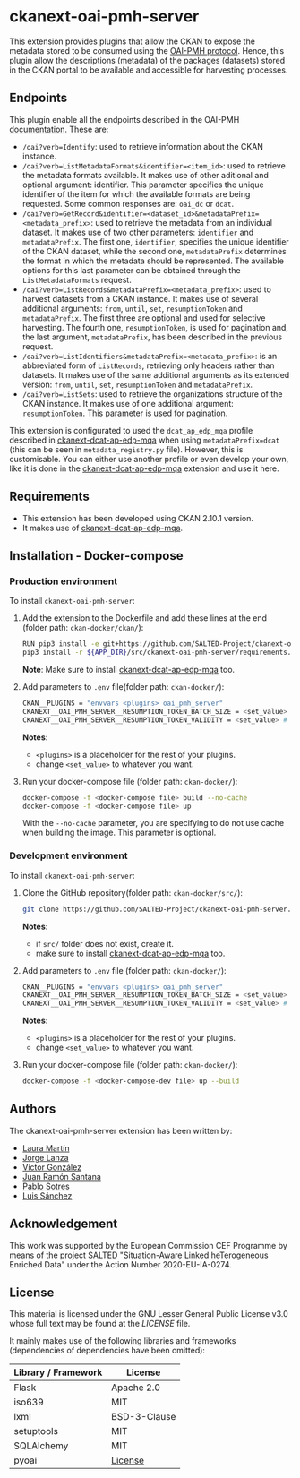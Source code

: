 # ckanext-oai-pmh-server
This extension provides plugins that allow the CKAN to expose the metadata stored to be consumed using the [OAI-PMH protocol](https://www.openarchives.org/OAI/openarchivesprotocol.html). Hence, this plugin allow the descriptions (metadata) of the packages (datasets) stored in the CKAN portal to be available and accessible for harvesting processes.

## Endpoints
This plugin enable all the endpoints described in the OAI-PMH [documentation](https://www.openarchives.org/OAI/openarchivesprotocol.html). These are:
- `/oai?verb=Identify`: used to retrieve information about the CKAN instance.
- `/oai?verb=ListMetadataFormats&identifier=<item_id>`: used to retrieve the metadata formats available. It makes use of other aditional and optional argument: identifier. This parameter specifies the unique identifier of the item for which the available formats are being requested. Some common responses are: `oai_dc` or `dcat`.
- `/oai?verb=GetRecord&identifier=<dataset_id>&metadataPrefix=<metadata_prefix>`: used to retrieve the metadata from an individual dataset. It makes use of two other parameters: `identifier` and `metadataPrefix`. The first one, `identifier`, specifies the unique identifier of the CKAN dataset, while the second one, `metadataPrefix` determines the format in which the metadata should be represented. The available options for this last parameter can be obtained through the `ListMetadataFormats` request.
- `/oai?verb=ListRecords&metadataPrefix=<metadata_prefix>`: used to harvest datasets from a CKAN instance. It makes use of several additional arguments: `from`, `until`, `set`, `resumptionToken` and `metadataPrefix`. The first three are optional and used for selective harvesting. The fourth one, `resumptionToken`, is used for pagination and, the last argument, `metadataPrefix`, has been described in the previous request.
- `/oai?verb=ListIdentifiers&metadataPrefix=<metadata_prefix>`: is an abbreviated form of `ListRecords`, retrieving only headers rather than datasets. It makes use of the same additional arguments as its extended version: `from`, `until`, `set`, `resumptionToken` and `metadataPrefix`.
- `/oai?verb=ListSets`: used to retrieve the organizations structure of the CKAN instance. It makes use of one additional argument: `resumptionToken`. This parameter is used for pagination.

This extension is configurated to used the `dcat_ap_edp_mqa` profile described in [ckanext-dcat-ap-edp-mqa](https://github.com/SALTED-Project/ckanext-dcat-ap-edp-mqa/tree/main) when using `metadataPrefix=dcat` (this can be seen in `metadata_registry.py` file). However, this is customisable. You can either use another profile or even develop your own, like it is done in the [ckanext-dcat-ap-edp-mqa](https://github.com/SALTED-Project/ckanext-dcat-ap-edp-mqa/tree/main) extension and use it here.


## Requirements
- This extension has been developed using CKAN 2.10.1 version.
- It makes use of [ckanext-dcat-ap-edp-mqa](https://github.com/SALTED-Project/ckanext-dcat-ap-edp-mqa/tree/main).


## Installation - Docker-compose
### Production environment
To install `ckanext-oai-pmh-server`:
1. Add the extension to the Dockerfile and add these lines at the end (folder path: `ckan-docker/ckan/`):
    ```bash
    RUN pip3 install -e git+https://github.com/SALTED-Project/ckanext-oai-pmh-server.git@main#egg=ckanext-oai-pmh-server && \
    pip3 install -r ${APP_DIR}/src/ckanext-oai-pmh-server/requirements.txt
    ```
    **Note**: Make sure to install [ckanext-dcat-ap-edp-mqa](https://github.com/SALTED-Project/ckanext-dcat-ap-edp-mqa/tree/main) too.

2. Add parameters to `.env` file(folder path: `ckan-docker/`):
    ```bash
    CKAN__PLUGINS = "envvars <plugins> oai_pmh_server"
    CKANEXT__OAI_PMH_SERVER__RESUMPTION_TOKEN_BATCH_SIZE = <set_value>
    CKANEXT__OAI_PMH_SERVER__RESUMPTION_TOKEN_VALIDITY = <set_value> # seconds
    ```
    **Notes**: 
    - `<plugins>` is a placeholder for the rest of your plugins.
    - change `<set_value>` to whatever you want.

3. Run your docker-compose file (folder path: `ckan-docker/`):
    ```bash
    docker-compose -f <docker-compose file> build --no-cache 
    docker-compose -f <docker-compose file> up
    ```
    With the `--no-cache` parameter, you are specifying to do not use cache when building the image. This parameter is optional.

### Development environment
To install `ckanext-oai-pmh-server`:
1. Clone the GitHub repository(folder path: `ckan-docker/src/`):
    ```bash
    git clone https://github.com/SALTED-Project/ckanext-oai-pmh-server.git
    ```
    **Notes**: 
    - if `src/` folder does not exist, create it.
    - make sure to install [ckanext-dcat-ap-edp-mqa](https://github.com/SALTED-Project/ckanext-dcat-ap-edp-mqa/tree/main) too.

2. Add parameters to `.env` file (folder path: `ckan-docker/`):
    ```bash
    CKAN__PLUGINS = "envvars <plugins> oai_pmh_server"
    CKANEXT__OAI_PMH_SERVER__RESUMPTION_TOKEN_BATCH_SIZE = <set_value>
    CKANEXT__OAI_PMH_SERVER__RESUMPTION_TOKEN_VALIDITY = <set_value> # seconds
    ```
    **Notes**: 
    - `<plugins>` is a placeholder for the rest of your plugins.
    - change `<set_value>` to whatever you want.

3. Run your docker-compose file (folder path: `ckan-docker/`):
    ```bash
    docker-compose -f <docker-compose-dev file> up --build
    ```


## Authors
The ckanext-oai-pmh-server extension has been written by:
- [Laura Martín](https://github.com/lauramartingonzalezzz)
- [Jorge Lanza](https://github.com/jlanza)
- [Víctor González](https://github.com/vgonzalez7)
- [Juan Ramón Santana](https://github.com/juanrasantana)
- [Pablo Sotres](https://github.com/psotres)
- [Luis Sánchez](https://github.com/sanchezgl)


## Acknowledgement
This work was supported by the European Commission CEF Programme by means of the project SALTED "Situation-Aware Linked heTerogeneous Enriched Data" under the Action Number 2020-EU-IA-0274.


## License
This material is licensed under the GNU Lesser General Public License v3.0 whose full text may be found at the *LICENSE* file.

It mainly makes use of the following libraries and frameworks (dependencies of dependencies have been omitted):

| Library / Framework |   License    |
|---------------------|--------------|
| Flask                 | Apache 2.0          |
| iso639                 | MIT          |
| lxml                 | BSD-3-Clause          |
| setuptools                 | MIT          |
| SQLAlchemy          |  MIT          |
| pyoai          |  [License](https://github.com/infrae/pyoai/blob/4800af53b2ed096a0305eed1d6710138a65eabcd/LICENSE.txt)          |
